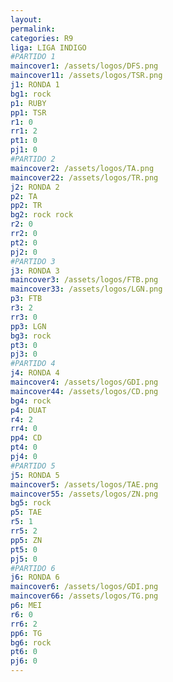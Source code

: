 ```yaml
---
layout: 
permalink: 
categories: R9
liga: LIGA INDIGO
#PARTIDO 1
maincover1: /assets/logos/DFS.png
maincover11: /assets/logos/TSR.png
j1: RONDA 1
bg1: rock
p1: RUBY
pp1: TSR
r1: 0
rr1: 2
pt1: 0
pj1: 0
#PARTIDO 2
maincover2: /assets/logos/TA.png
maincover22: /assets/logos/TR.png
j2: RONDA 2
p2: TA
pp2: TR
bg2: rock rock
r2: 0
rr2: 0
pt2: 0
pj2: 0
#PARTIDO 3
j3: RONDA 3
maincover3: /assets/logos/FTB.png
maincover33: /assets/logos/LGN.png
p3: FTB
r3: 2
rr3: 0
pp3: LGN
bg3: rock
pt3: 0
pj3: 0
#PARTIDO 4
j4: RONDA 4
maincover4: /assets/logos/GDI.png
maincover44: /assets/logos/CD.png
bg4: rock 
p4: DUAT
r4: 2
rr4: 0
pp4: CD
pt4: 0
pj4: 0
#PARTIDO 5
j5: RONDA 5
maincover5: /assets/logos/TAE.png
maincover55: /assets/logos/ZN.png
bg5: rock 
p5: TAE
r5: 1
rr5: 2
pp5: ZN
pt5: 0
pj5: 0
#PARTIDO 6
j6: RONDA 6
maincover6: /assets/logos/GDI.png
maincover66: /assets/logos/TG.png
p6: MEI
r6: 0
rr6: 2
pp6: TG
bg6: rock
pt6: 0
pj6: 0
---
```

